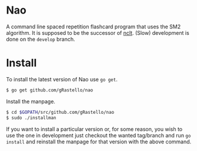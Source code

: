 # Nao
A command line spaced repetition flashcard program that uses the SM2 algorithm. It is supposed to be the successor of [nclt](https://github.com/gRastello/nclt). (Slow) development is done on the `develop` branch.

# Install
To install the latest version of Nao use `go get`.
```bash
$ go get github.com/gRastello/nao
```

Install the manpage.
```bash
$ cd $GOPATH/src/github.com/gRastello/nao
$ sudo ./installman
```

If you want to install a particular version or, for some reason, you wish to use the one in development just checkout the wanted tag/branch and run `go install` and reinstall the manpage for that version with the above command.
